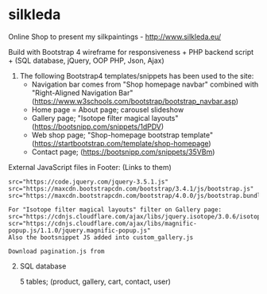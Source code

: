 # silkleda
Online Shop to present my silkpaintings - http://www.silkleda.eu/

Build with Bootstrap 4 wireframe for responsiveness + PHP backend script + (SQL database, jQuery, OOP PHP, Json, Ajax)

1. The following Bootstrap4 templates/snippets has been used to the site:
    - Navigation bar comes from "Shop homepage navbar" combined with "Right-Aligned Navigation Bar" (https://www.w3schools.com/bootstrap/bootstrap_navbar.asp)
    - Home page = About page; carousel slideshow
    - Gallery page; "Isotope filter magical layouts" (https://bootsnipp.com/snippets/1dPDV)
    - Web shop page; "Shop-homepage bootstrap template" (https://startbootstrap.com/template/shop-homepage)
    - Contact page; (https://bootsnipp.com/snippets/35VBm)

External JavaScript files in Footer: (Links to them)
    
    src="https://code.jquery.com/jquery-3.5.1.js"
    src="https://maxcdn.bootstrapcdn.com/bootstrap/3.4.1/js/bootstrap.js"
    src="https://maxcdn.bootstrapcdn.com/bootstrap/4.0.0/js/bootstrap.bundle.js"
    
    For "Isotope filter magical layouts" filter on Gallery page:
    src="https://cdnjs.cloudflare.com/ajax/libs/jquery.isotope/3.0.6/isotope.pkgd.js
    scr="https://cdnjs.cloudflare.com/ajax/libs/magnific-popup.js/1.1.0/jquery.magnific-popup.js"
    Also the bootsnippet JS added into custom_gallery.js

    Download pagination.js from

2. SQL database

    5 tables; (product, gallery, cart, contact, user)
